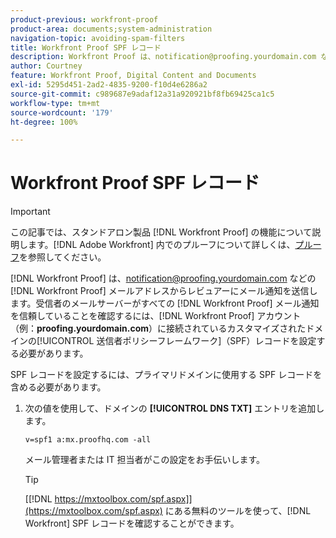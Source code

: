```yaml
---
product-previous: workfront-proof
product-area: documents;system-administration
navigation-topic: avoiding-spam-filters
title: Workfront Proof SPF レコード
description: Workfront Proof は、notification@proofing.yourdomain.com などの Workfront Proof メールアドレスからレビュアーにメール通知を送信します。受信者のメールサーバーがすべての Workfront Proof メール通知を信頼していることを確認するには、 [!DNL Workfront Proof]  アカウント（例：proofing.yourdomain.com）に接続されているカスタマイズされたドメインの  [!DNL Sender Policy]  フレームワーク（SPF）レコードを設定する必要があります。
author: Courtney
feature: Workfront Proof, Digital Content and Documents
exl-id: 5295d451-2ad2-4835-9200-f10d4e6286a2
source-git-commit: c989687e9adaf12a31a920921bf8fb69425ca1c5
workflow-type: tm+mt
source-wordcount: '179'
ht-degree: 100%

---
```


# Workfront Proof SPF レコード

>[!IMPORTANT]
>
>この記事では、スタンドアロン製品 [!DNL Workfront Proof] の機能について説明します。[!DNL Adobe Workfront] 内でのプルーフについて詳しくは、[プルーフ](../../../review-and-approve-work/proofing/proofing.md)を参照してください。

[!DNL Workfront Proof] は、notification@proofing.yourdomain.com などの [!DNL Workfront Proof] メールアドレスからレビュアーにメール通知を送信します。受信者のメールサーバーがすべての [!DNL Workfront Proof] メール通知を信頼していることを確認するには、[!DNL Workfront Proof] アカウント（例：**proofing.yourdomain.com**）に接続されているカスタマイズされたドメインの[!UICONTROL 送信者ポリシーフレームワーク]（SPF）レコードを設定する必要があります。

SPF レコードを設定するには、プライマリドメインに使用する SPF レコードを含める必要があります。

1. 次の値を使用して、ドメインの **[!UICONTROL DNS TXT]** エントリを追加します。

   `v=spf1 a:mx.proofhq.com -all`

   メール管理者または IT 担当者がこの設定をお手伝いします。

   >[!TIP]
   >
   >[[!DNL https://mxtoolbox.com/spf.aspx]](https://mxtoolbox.com/spf.aspx) にある無料のツールを使って、[!DNL Workfront] SPF レコードを確認することができます。
